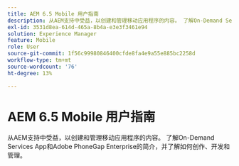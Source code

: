 ```yaml
---
title: AEM 6.5 Mobile 用户指南
description: 从AEM支持中受益，以创建和管理移动应用程序的内容。 了解On-Demand Services App和Adobe PhoneGap Enterprise的简介，并了解如何创作、开发和管理。
exl-id: 3531d8ea-614d-465a-8b4a-e3e3f3461e94
solution: Experience Manager
feature: Mobile
role: User
source-git-commit: 1f56c99980846400cfde8fa4e9a55e885bc2258d
workflow-type: tm+mt
source-wordcount: '76'
ht-degree: 13%

---
```



# AEM 6.5 Mobile 用户指南

从AEM支持中受益，以创建和管理移动应用程序的内容。 了解On-Demand Services App和Adobe PhoneGap Enterprise的简介，并了解如何创作、开发和管理。
